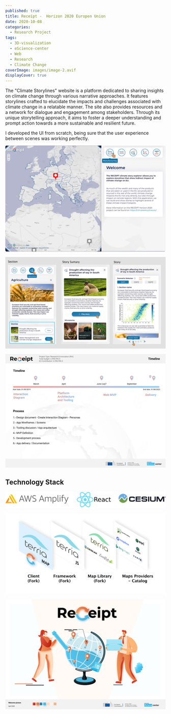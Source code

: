 ```yaml
---
published: true
title: Receipt -  Horizon 2020 Europen Union
date: 2020-10-08
categories:
  - Research Project
tags:
  - 3D-visualization
  - eScience-center
  - Web
  - Research
  - Climate Change
coverImage: images/image-2.avif
displayCover: true
---
```


The "Climate Storylines" website is a platform dedicated to sharing insights on climate change through various narrative approaches. It features storylines crafted to elucidate the impacts and challenges associated with climate change in a relatable manner. The site also provides resources and a network for dialogue and engagement among stakeholders. Through its unique storytelling approach, it aims to foster a deeper understanding and prompt action towards a more sustainable and resilient future.

I developed the UI from scratch, being sure that the user experience between scenes was working perfectly.

![](./images/image-3.png)

![](./images/image-4.png)

![](./images/image-5.png)

## Technology Stack

![](./images/image-6.png)

![](./images/image-7.png)

![](./images/image-8.png)
